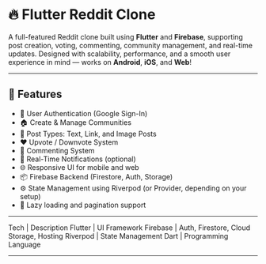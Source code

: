 # 🔥 Flutter Reddit Clone

A full-featured Reddit clone built using **Flutter** and **Firebase**, supporting post creation, voting, commenting, community management, and real-time updates. Designed with scalability, performance, and a smooth user experience in mind — works on **Android**, **iOS**, and **Web**!

---

## 🚀 Features

- 🔐 User Authentication (Google Sign-In)
- 🏠 Create & Manage Communities
- 📝 Post Types: Text, Link, and Image Posts
- ❤️ Upvote / Downvote System
- 💬 Commenting System
- 🔔 Real-Time Notifications (optional)
- 🌐 Responsive UI for mobile and web
- 📦 Firebase Backend (Firestore, Auth, Storage)
- ⚙️ State Management using Riverpod (or Provider, depending on your setup)
- 🔄 Lazy loading and pagination support

---

Tech | Description
Flutter | UI Framework
Firebase | Auth, Firestore, Cloud Storage, Hosting
Riverpod | State Management
Dart | Programming Language

---

